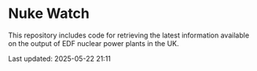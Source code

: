 # Nuke Watch

This repository includes code for retrieving the latest information available on the output of EDF nuclear power plants in the UK.

Last updated: 2025-05-22 21:11